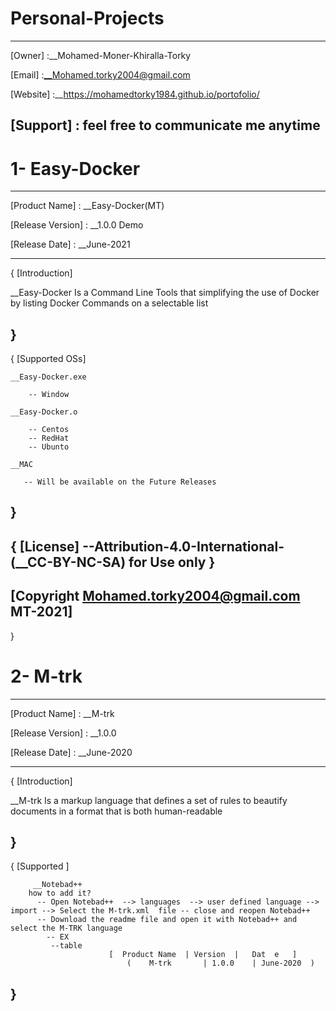 # Personal-Projects

---------------------------------------------------------
[Owner]	            :__Mohamed-Moner-Khiralla-Torky

[Email]             :__Mohamed.torky2004@gmail.com

[Website]           :__https://mohamedtorky1984.github.io/portofolio/

[Support]           : feel free to communicate me anytime 
---------------------------------------------------------

# 1- Easy-Docker
---------------------------------------------------------

[Product Name]	    : __Easy-Docker(MT) 

[Release Version]   : __1.0.0 Demo

[Release Date]	    : __June-2021



---------------------------------------------------------
{
    [Introduction]

__Easy-Docker 
   Is a  Command Line Tools that simplifying the use of Docker
   by listing Docker Commands on a selectable list 

} 
---------------------------------------------------------
{
    [Supported OSs]

	__Easy-Docker.exe
	
		-- Window  
		
    __Easy-Docker.o 	
	
		-- Centos
		-- RedHat
		-- Ubunto
		
	__MAC

       -- Will be available on the Future Releases 

}
---------------------------------------------------------
{
    [License]
           --Attribution-4.0-International-(__CC-BY-NC-SA) for Use only 
}
---------------------------------------------------------
[Copyright  Mohamed.torky2004@gmail.com  MT-2021]
---------------------------------------------------------
}

# 2- M-trk
---------------------------------------------------------

[Product Name]	    : __M-trk

[Release Version]   : __1.0.0

[Release Date]	    : __June-2020

---------------------------------------------------------
{
    [Introduction]

__M-trk 
   Is a markup language that defines a set of rules 
   to beautify documents in a format that is both human-readable 

} 
---------------------------------------------------------
{
    [Supported ]

	     __Notebad++
        how to add it?
          -- Open Notebad++  --> languages  --> user defined language --> import --> Select the M-trk.xml  file -- close and reopen Notebad++
          -- Download the readme file and open it with Notebad++ and select the M-TRK language
	        -- EX 
             --table
	                      [  Product Name  | Version  |   Dat  e   ]
                              (    M-trk       | 1.0.0    | June-2020  )
  
}
---------------------------------------------------------
